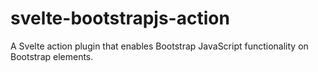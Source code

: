 # svelte-bootstrapjs-action
A Svelte action plugin that enables Bootstrap JavaScript functionality on Bootstrap elements.
